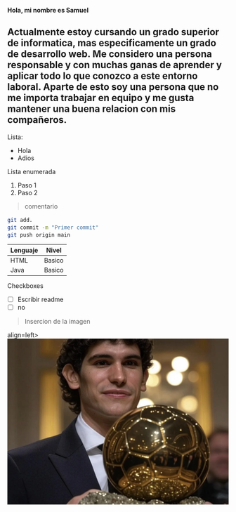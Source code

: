 **Hola, mi nombre es Samuel**
## Actualmente estoy cursando un grado superior de informatica, mas especificamente un grado de desarrollo web. Me considero una persona responsable y con muchas ganas de aprender y aplicar todo lo que conozco a este entorno laboral. Aparte de esto soy una persona que no me importa trabajar en equipo y me gusta mantener una buena relacion con mis compañeros.
Lista: 
- Hola
- Adios

Lista enumerada 
 1. Paso 1  
 2. Paso 2

> comentario

```bash
git add.
git commit -m "Primer commit"
git push origin main
```

| Lenguaje | Nivel |
|----------| ----- |
| HTML     | Basico |
| Java     | Basico |

Checkboxes 
- [ ] Escribir readme
- [ ] no

> Insercion de la imagen
<p> align=left>
  <img src="vallejo-for-the-ballon-dor-v0-wf65iwh2ht0f1.png" >
  </p>

